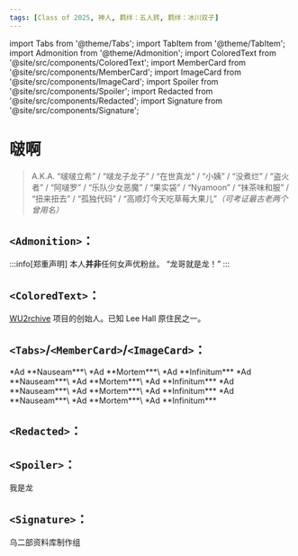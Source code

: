 ```yaml
---
tags: [Class of 2025, 神人, 羁绊：五人转, 羁绊：冰川双子]
---
```


import Tabs from '@theme/Tabs';
import TabItem from '@theme/TabItem';
import Admonition from '@theme/Admonition';
import ColoredText from '@site/src/components/ColoredText';
import MemberCard from '@site/src/components/MemberCard';
import ImageCard from '@site/src/components/ImageCard';
import Spoiler from '@site/src/components/Spoiler';
import Redacted from '@site/src/components/Redacted';
import Signature from '@site/src/components/Signature';

# 啵啊

> A.K.A. “啵啵立希” / “啵龙子龙子” / “<Spoiler>在世真龙</Spoiler>” / “小姨” / “没煮烂” / “盗火者” / “阿啵罗” / “乐队少女恶魔” / “果实袋” / “Nyamoon” / “抹茶味和服” / “扭来扭去” / “孤独代码” / “高顺灯今天吃草莓大果儿”_（可考证最古老两个曾用名）_

## `<Admonition>`：

:::info[郑重声明]
本人<strong>并非</strong>任何女声优粉丝。
<Admonition type="tip" icon="🐉" title="嵌套告示:">
“龙哥就是龙！”
</Admonition>
:::

## <ColoredText color="crimson">`<ColoredText>`</ColoredText>：

<ColoredText color="goldenrod" colorDark="gold">[WU2rchive](https://github.com/asmireid/wu2rchive) 项目的创始人。</ColoredText>已知 Lee Hall 原住民之一。

## `<Tabs>`/`<MemberCard>`/`<ImageCard>`：

<Tabs>
  <TabItem value="image-card-0" label="默认宽度，无链接">
    <MemberCard
      name="“佛和神啊”"
      avatar="https://pbs.twimg.com/profile_images/1874478888836829184/KA2oSCI4_400x400.jpg"
    />
    <ImageCard
      image="https://pbs.twimg.com/profile_images/1874478888836829184/KA2oSCI4_400x400.jpg"
      title="“佛和神啊”"
    />
  </TabItem>

  <TabItem value="image-card-1" label="标题和链接">
    <MemberCard
      name="“佛和神啊”"
      avatar="https://pbs.twimg.com/profile_images/1874478888836829184/KA2oSCI4_400x400.jpg"
      link="https://space.bilibili.com/12591466"
    />
    <ImageCard
      image="https://pbs.twimg.com/profile_images/1874478888836829184/KA2oSCI4_400x400.jpg"
      title="“佛和神啊”"
      link="https://space.bilibili.com/12591466"
      maxWidth="240px"
    />
  </TabItem>

  <TabItem value="image-card-2" label="+副标题">
    <MemberCard
      name="“佛和神啊”"
      subtitle="月心向海"
      avatar="https://pbs.twimg.com/profile_images/1874478888836829184/KA2oSCI4_400x400.jpg"
      link="https://space.bilibili.com/12591466"
    />
    <ImageCard
      image="https://pbs.twimg.com/profile_images/1874478888836829184/KA2oSCI4_400x400.jpg"
      title="“佛和神啊”"
      subtitle="月心向海"
      link="https://space.bilibili.com/12591466"
      maxWidth="240px"
    />
  </TabItem>

  <TabItem value="image-card-3" label="+内容">
    <MemberCard
      name="“佛和神啊”"
      avatar="https://pbs.twimg.com/profile_images/1874478888836829184/KA2oSCI4_400x400.jpg"
      link="https://space.bilibili.com/12591466">
      *Ad **Nauseam***\
      *Ad **Mortem***\
      *Ad **Infinitum***
    </MemberCard>
    <ImageCard
      image="https://pbs.twimg.com/profile_images/1874478888836829184/KA2oSCI4_400x400.jpg"
      title="“佛和神啊”"
      link="https://space.bilibili.com/12591466"
      maxWidth="240px">
      *Ad **Nauseam***\
      *Ad **Mortem***\
      *Ad **Infinitum***
    </ImageCard>
  </TabItem>

  <TabItem value="image-card-4" label="所有">
    <MemberCard
      name="“佛和神啊”"
      subtitle="月心向海"
      avatar="https://pbs.twimg.com/profile_images/1874478888836829184/KA2oSCI4_400x400.jpg"
      link="https://space.bilibili.com/12591466">
      *Ad **Nauseam***\
      *Ad **Mortem***\
      *Ad **Infinitum***
    </MemberCard>
    <ImageCard
      image="https://pbs.twimg.com/profile_images/1874478888836829184/KA2oSCI4_400x400.jpg"
      title="“佛和神啊”"
      subtitle="月心向海"
      link="https://space.bilibili.com/12591466"
      maxWidth="240px">
      *Ad **Nauseam***\
      *Ad **Mortem***\
      *Ad **Infinitum***
    </ImageCard>
  </TabItem>
</Tabs>

## `<Redacted>`：

<Redacted/> <Redacted length={8} /> <Redacted shade={true} /> <Redacted length={8} shade={true} />

## `<Spoiler>`：

我是<Spoiler>龙</Spoiler>

## `<Signature>`：

<Signature>乌二部资料库制作组</Signature>

<br/>
